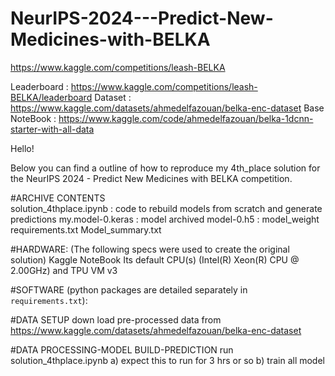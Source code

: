 # NeurIPS-2024---Predict-New-Medicines-with-BELKA 
https://www.kaggle.com/competitions/leash-BELKA

Leaderboard : https://www.kaggle.com/competitions/leash-BELKA/leaderboard
Dataset : https://www.kaggle.com/datasets/ahmedelfazouan/belka-enc-dataset
Base NoteBook : https://www.kaggle.com/code/ahmedelfazouan/belka-1dcnn-starter-with-all-data 

Hello!

Below you can find a outline of how to reproduce my 4th_place solution for the NeurIPS 2024 - Predict New Medicines with BELKA competition.



#ARCHIVE CONTENTS  
solution_4thplace.ipynb	: code to rebuild models from scratch and generate predictions 
my.model-0.keras	: model archived 
model-0.h5 : model_weight
requirements.txt
Model_summary.txt


#HARDWARE: (The following specs were used to create the original solution)
Kaggle NoteBook 
Its default CPU(s) (Intel(R) Xeon(R) CPU @ 2.00GHz) and TPU VM v3 

#SOFTWARE (python packages are detailed separately in `requirements.txt`):

#DATA SETUP 
down load pre-processed data from https://www.kaggle.com/datasets/ahmedelfazouan/belka-enc-dataset


#DATA PROCESSING-MODEL BUILD-PREDICTION
run solution_4thplace.ipynb
    a) expect this to run for 3 hrs or so
    b) train all model 


